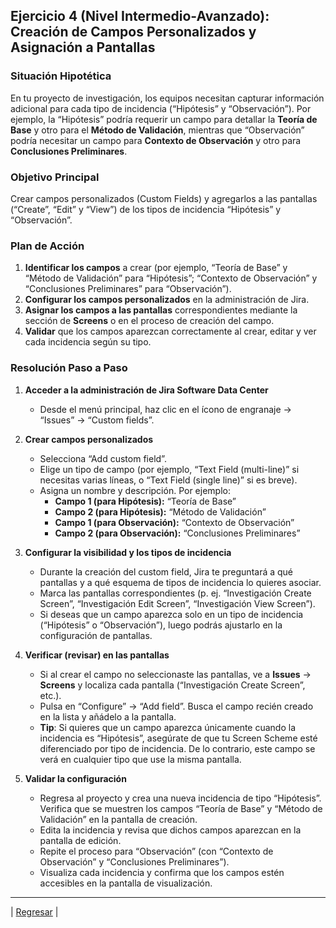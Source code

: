 ## **Ejercicio 4 (Nivel Intermedio-Avanzado): Creación de Campos Personalizados y Asignación a Pantallas**

### **Situación Hipotética**

En tu proyecto de investigación, los equipos necesitan capturar información adicional para cada tipo de incidencia (“Hipótesis” y “Observación”). Por ejemplo, la “Hipótesis” podría requerir un campo para detallar la **Teoría de Base** y otro para el **Método de Validación**, mientras que “Observación” podría necesitar un campo para **Contexto de Observación** y otro para **Conclusiones Preliminares**.

### **Objetivo Principal**

Crear campos personalizados (Custom Fields) y agregarlos a las pantallas (“Create”, “Edit” y “View”) de los tipos de incidencia “Hipótesis” y “Observación”.

### **Plan de Acción**

1. **Identificar los campos** a crear (por ejemplo, “Teoría de Base” y “Método de Validación” para “Hipótesis”; “Contexto de Observación” y “Conclusiones Preliminares” para “Observación”).  
2. **Configurar los campos personalizados** en la administración de Jira.  
3. **Asignar los campos a las pantallas** correspondientes mediante la sección de **Screens** o en el proceso de creación del campo.  
4. **Validar** que los campos aparezcan correctamente al crear, editar y ver cada incidencia según su tipo.

### **Resolución Paso a Paso**

1. **Acceder a la administración de Jira Software Data Center**

   * Desde el menú principal, haz clic en el ícono de engranaje → “Issues” → “Custom fields”.  
2. **Crear campos personalizados**

   * Selecciona “Add custom field”.  
   * Elige un tipo de campo (por ejemplo, “Text Field (multi-line)” si necesitas varias líneas, o “Text Field (single line)” si es breve).  
   * Asigna un nombre y descripción. Por ejemplo:  
     * **Campo 1 (para Hipótesis):** “Teoría de Base”  
     * **Campo 2 (para Hipótesis):** “Método de Validación”  
     * **Campo 1 (para Observación):** “Contexto de Observación”  
     * **Campo 2 (para Observación):** “Conclusiones Preliminares”  
3. **Configurar la visibilidad y los tipos de incidencia**

   * Durante la creación del custom field, Jira te preguntará a qué pantallas y a qué esquema de tipos de incidencia lo quieres asociar.  
   * Marca las pantallas correspondientes (p. ej. “Investigación Create Screen”, “Investigación Edit Screen”, “Investigación View Screen”).  
   * Si deseas que un campo aparezca solo en un tipo de incidencia (“Hipótesis” o “Observación”), luego podrás ajustarlo en la configuración de pantallas.  
4. **Verificar (revisar) en las pantallas**

   * Si al crear el campo no seleccionaste las pantallas, ve a **Issues** → **Screens** y localiza cada pantalla (“Investigación Create Screen”, etc.).  
   * Pulsa en “Configure” → “Add field”. Busca el campo recién creado en la lista y añádelo a la pantalla.  
   * **Tip**: Si quieres que un campo aparezca únicamente cuando la incidencia es “Hipótesis”, asegúrate de que tu Screen Scheme esté diferenciado por tipo de incidencia. De lo contrario, este campo se verá en cualquier tipo que use la misma pantalla.  
5. **Validar la configuración**

   * Regresa al proyecto y crea una nueva incidencia de tipo “Hipótesis”. Verifica que se muestren los campos “Teoría de Base” y “Método de Validación” en la pantalla de creación.  
   * Edita la incidencia y revisa que dichos campos aparezcan en la pantalla de edición.  
   * Repite el proceso para “Observación” (con “Contexto de Observación” y “Conclusiones Preliminares”).  
   * Visualiza cada incidencia y confirma que los campos estén accesibles en la pantalla de visualización.

---
| [Regresar](./README.md) |